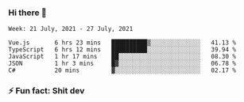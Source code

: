 ### Hi there 👋
<!--START_SECTION:waka-->
```text
Week: 21 July, 2021 - 27 July, 2021

Vue.js       6 hrs 23 mins   ██████████▒░░░░░░░░░░░░░░   41.13 % 
TypeScript   6 hrs 12 mins   ██████████░░░░░░░░░░░░░░░   39.94 % 
JavaScript   1 hr 17 mins    ██░░░░░░░░░░░░░░░░░░░░░░░   08.30 % 
JSON         1 hr 3 mins     █▓░░░░░░░░░░░░░░░░░░░░░░░   06.78 % 
C#           20 mins         ▓░░░░░░░░░░░░░░░░░░░░░░░░   02.17 % 
```
<!--END_SECTION:waka-->
<!--
**TG4LAaron/TG4LAaron** is a ✨ _special_ ✨ repository because its `README.md` (this file) appears on your GitHub profile.

Here are some ideas to get you started:

- 🔭 I’m currently working on ...
- 🌱 I’m currently learning ...
- 👯 I’m looking to collaborate on ...
- 🤔 I’m looking for help with ...
- 💬 Ask me about ...
- 📫 How to reach me: ...
- 😄 Pronouns: ...
- ⚡ Fun fact: ...
-->
### ⚡ Fun fact: Shit dev
